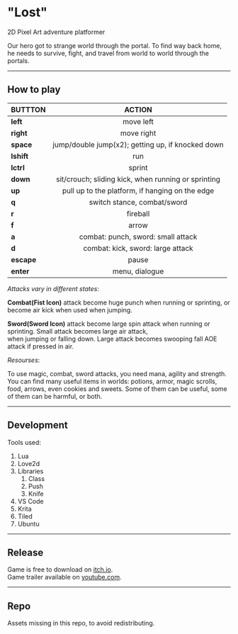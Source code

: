 # "Lost"
2D Pixel Art adventure platformer

Our hero got to strange world through the portal. To find way back home,<br>
he needs to survive, fight, and travel from world to world through the portals.

---

## How to play
BUTTTON | ACTION
--- | :---:
**left** | move left
**right** | move right
**space** | jump/double jump(x2); getting up, if knocked down
**lshift** | run
**lctrl** | sprint
**down** | sit/crouch; sliding kick, when running or sprinting
**up** | pull up to the platform, if hanging on the edge
**q** | switch stance, combat/sword
**r** | fireball
**f** | arrow
**a** | combat: punch, sword: small attack
**d** | combat: kick, sword: large attack
**escape** | pause
**enter** | menu, dialogue


_Attacks vary in different states:_</br>

**Combat(Fist Icon)** attack become huge punch when running or sprinting, or become air kick when used when jumping.</br>

**Sword(Sword Icon)** attack become large spin attack when running or sprinting. Small attack becomes large air attack, <br>
when jumping or falling down. Large attack becomes swooping fall AOE attack if pressed in air.
</br>

_Resourses_:</br>

To use magic, combat, sword attacks, you need mana, agility and strength. You can find many useful items in worlds: potions, armor, magic scrolls, food, arrows, even cookies and sweets. Some of them can be useful, some of them can be harmful, or both.

---

## Development
Tools used:
1. Lua
2. Love2d
3. Libraries
    1. Class
    2. Push
    3. Knife
4. VS Code
5. Krita
6. Tiled
7. Ubuntu

---

## Release
Game is free to download on [itch.io](https://heathro.itch.io/lost).</br>
Game trailer available on [youtube.com](https://www.youtube.com/watch?v=6hO3h26ZhBk).

---

## Repo
Assets missing in this repo, to avoid redistributing.
